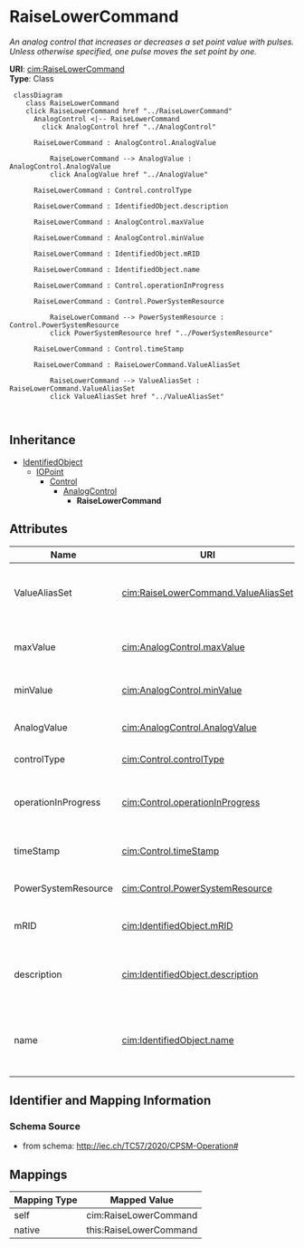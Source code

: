 # RaiseLowerCommand


_An analog control that increases or decreases a set point value with pulses. Unless otherwise specified, one pulse moves the set point by one._





**URI**: [cim:RaiseLowerCommand](http://iec.ch/TC57/CIM100#RaiseLowerCommand)<br />
**Type**: Class




```mermaid
 classDiagram
    class RaiseLowerCommand
    click RaiseLowerCommand href "../RaiseLowerCommand"
      AnalogControl <|-- RaiseLowerCommand
        click AnalogControl href "../AnalogControl"
      
      RaiseLowerCommand : AnalogControl.AnalogValue
        
          RaiseLowerCommand --> AnalogValue : AnalogControl.AnalogValue
          click AnalogValue href "../AnalogValue"
        
      RaiseLowerCommand : Control.controlType
        
      RaiseLowerCommand : IdentifiedObject.description
        
      RaiseLowerCommand : AnalogControl.maxValue
        
      RaiseLowerCommand : AnalogControl.minValue
        
      RaiseLowerCommand : IdentifiedObject.mRID
        
      RaiseLowerCommand : IdentifiedObject.name
        
      RaiseLowerCommand : Control.operationInProgress
        
      RaiseLowerCommand : Control.PowerSystemResource
        
          RaiseLowerCommand --> PowerSystemResource : Control.PowerSystemResource
          click PowerSystemResource href "../PowerSystemResource"
        
      RaiseLowerCommand : Control.timeStamp
        
      RaiseLowerCommand : RaiseLowerCommand.ValueAliasSet
        
          RaiseLowerCommand --> ValueAliasSet : RaiseLowerCommand.ValueAliasSet
          click ValueAliasSet href "../ValueAliasSet"
        
      
```





## Inheritance
* [IdentifiedObject](IdentifiedObject.md)
    * [IOPoint](IOPoint.md)
        * [Control](Control.md)
            * [AnalogControl](AnalogControl.md)
                * **RaiseLowerCommand**



## Attributes


| Name | URI | Cardinality and Range | Description | Inheritance |
| ---  | --- | --- | --- | --- |
| ValueAliasSet | [cim:RaiseLowerCommand.ValueAliasSet](http://iec.ch/TC57/CIM100#RaiseLowerCommand.ValueAliasSet) | 0..1 <br />  [ValueAliasSet](ValueAliasSet.md)  | The ValueAliasSet used for translation of a Control value to a name | direct |
| maxValue | [cim:AnalogControl.maxValue](http://iec.ch/TC57/CIM100#AnalogControl.maxValue) | 1 <br />  float  | Normal value range maximum for any of the Control | [AnalogControl](AnalogControl.md) |
| minValue | [cim:AnalogControl.minValue](http://iec.ch/TC57/CIM100#AnalogControl.minValue) | 1 <br />  float  | Normal value range minimum for any of the Control | [AnalogControl](AnalogControl.md) |
| AnalogValue | [cim:AnalogControl.AnalogValue](http://iec.ch/TC57/CIM100#AnalogControl.AnalogValue) | 1 <br />  [AnalogValue](AnalogValue.md)  | The MeasurementValue that is controlled | [AnalogControl](AnalogControl.md) |
| controlType | [cim:Control.controlType](http://iec.ch/TC57/CIM100#Control.controlType) | 1 <br />  string  | Specifies the type of Control | [Control](Control.md) |
| operationInProgress | [cim:Control.operationInProgress](http://iec.ch/TC57/CIM100#Control.operationInProgress) | 0..1 <br />  boolean  | Indicates that a client is currently sending control commands that has not co... | [Control](Control.md) |
| timeStamp | [cim:Control.timeStamp](http://iec.ch/TC57/CIM100#Control.timeStamp) | 0..1 <br />  datetime  | The last time a control output was sent | [Control](Control.md) |
| PowerSystemResource | [cim:Control.PowerSystemResource](http://iec.ch/TC57/CIM100#Control.PowerSystemResource) | 0..1 <br />  [PowerSystemResource](PowerSystemResource.md)  | Regulating device governed by this control output | [Control](Control.md) |
| mRID | [cim:IdentifiedObject.mRID](http://iec.ch/TC57/CIM100#IdentifiedObject.mRID) | 1 <br />  string  | Master resource identifier issued by a model authority | [IdentifiedObject](IdentifiedObject.md) |
| description | [cim:IdentifiedObject.description](http://iec.ch/TC57/CIM100#IdentifiedObject.description) | 0..1 <br />  string  | The description is a free human readable text describing or naming the object | [IdentifiedObject](IdentifiedObject.md) |
| name | [cim:IdentifiedObject.name](http://iec.ch/TC57/CIM100#IdentifiedObject.name) | 1 <br />  string  | The name is any free human readable and possibly non unique text naming the o... | [IdentifiedObject](IdentifiedObject.md) |









## Identifier and Mapping Information







### Schema Source


* from schema: http://iec.ch/TC57/2020/CPSM-Operation#





## Mappings

| Mapping Type | Mapped Value |
| ---  | ---  |
| self | cim:RaiseLowerCommand |
| native | this:RaiseLowerCommand |




